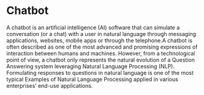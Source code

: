 # Chatbot
A chatbot is an artificial intelligence (AI) software that can simulate a conversation (or a chat) with a user in natural language through messaging applications, websites, mobile apps or through the telephone.A chatbot is often described as one of the most advanced and promising expressions of interaction between humans and machines. However, from a technological point of view, a chatbot only represents the natural evolution of a Question Answering system leveraging Natural Language Processing (NLP). Formulating responses to questions in natural language is one of the most typical Examples of Natural Language Processing applied in various enterprises’ end-use applications.
